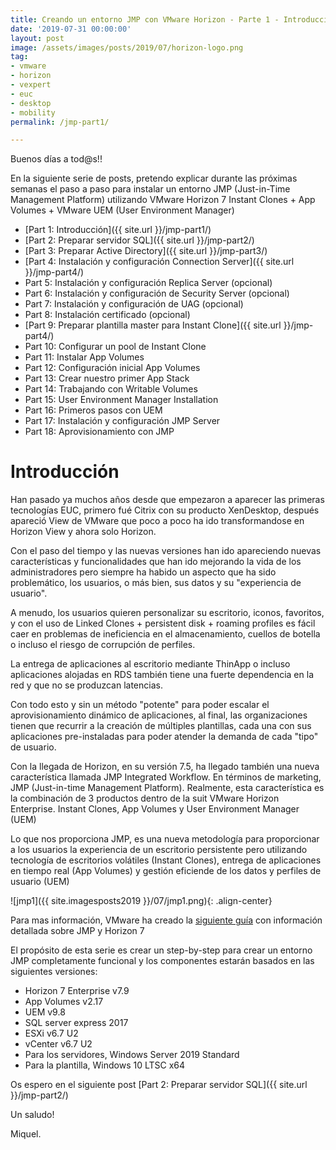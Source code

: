 ```yaml
---
title: Creando un entorno JMP con VMware Horizon - Parte 1 - Introducción
date: '2019-07-31 00:00:00'
layout: post
image: /assets/images/posts/2019/07/horizon-logo.png
tag:
- vmware
- horizon
- vexpert
- euc
- desktop
- mobility
permalink: /jmp-part1/

---
```


Buenos días a tod@s!!

En la siguiente serie de posts, pretendo explicar durante las próximas semanas el paso a paso para instalar un entorno JMP (Just-in-Time Management Platform) utilizando VMware Horizon 7 Instant Clones + App Volumes + VMware UEM (User Environment Manager) 

- [Part 1: Introducción]({{ site.url }}/jmp-part1/)
- [Part 2: Preparar servidor SQL]({{ site.url }}/jmp-part2/)
- [Part 3: Preparar Active Directory]({{ site.url }}/jmp-part3/)
- [Part 4: Instalación y configuración Connection Server]({{ site.url }}/jmp-part4/)
- Part 5: Instalación y configuración Replica Server (opcional)
- Part 6: Instalación y configuración de Security Server (opcional)
- Part 7: Instalación y configuración de UAG (opcional)
- Part 8: Instalación certificado (opcional)
- [Part 9: Preparar plantilla master para Instant Clone]({{ site.url }}/jmp-part4/)
- Part 10: Configurar un pool de Instant Clone
- Part 11: Instalar App Volumes
- Part 12: Configuración inicial App Volumes
- Part 13: Crear nuestro primer App Stack
- Part 14: Trabajando con Writable Volumes
- Part 15: User Environment Manager Installation
- Part 16: Primeros pasos con UEM
- Part 17: Instalación y configuración JMP Server
- Part 18: Aprovisionamiento con JMP

# Introducción

Han pasado ya muchos años desde que empezaron a aparecer las primeras tecnologías EUC, primero fué Citrix con su producto XenDesktop, después apareció View de VMware que poco a poco ha ido transformandose en Horizon View y ahora solo Horizon. 

Con el paso del tiempo y las nuevas versiones han ido apareciendo nuevas características y funcionalidades que han ido mejorando la vida de los administradores pero siempre ha habido un aspecto que ha sido problemático, los usuarios, o más bien, sus datos y su "experiencia de usuario".

A menudo, los usuarios quieren personalizar su escritorio, iconos, favoritos, y con el uso de Linked Clones + persistent disk + roaming profiles es fácil caer en problemas de ineficiencia en el almacenamiento, cuellos de botella o incluso el riesgo de corrupción de perfiles.

La entrega de aplicaciones al escritorio mediante ThinApp o incluso aplicaciones alojadas en RDS también tiene una fuerte dependencia en la red y que no se produzcan latencias. 

Con todo esto y sin un método "potente" para poder escalar el aprovisionamiento dinámico de aplicaciones, al final, las organizaciones tienen que recurrir a la creación de múltiples plantillas, cada una con sus aplicaciones pre-instaladas para poder atender la demanda de cada "tipo" de usuario.

Con la llegada de Horizon, en su versión 7.5, ha llegado también una nueva característica llamada JMP Integrated Workflow. En términos de marketing, JMP (Just-in-time Management Platform). Realmente, esta característica es la combinación de 3 productos dentro de la suit VMware Horizon Enterprise. Instant Clones, App Volumes y User Environment Manager (UEM)

Lo que nos proporciona JMP, es una nueva metodología para proporcionar a los usuarios la experiencia de un escritorio persistente pero utilizando tecnología de escritorios volátiles (Instant Clones), entrega de aplicaciones en tiempo real (App Volumes) y gestión eficiende de los datos y perfiles de usuario (UEM)


![jmp1]({{ site.imagesposts2019 }}/07/jmp1.png){: .align-center}

Para mas información, VMware ha creado la [siguiente guía](https://techzone.vmware.com/resource/jmp-and-vmware-horizon-7-deployment-considerations) con información detallada sobre JMP y Horizon 7

El propósito de esta serie es crear un step-by-step para crear un entorno JMP completamente funcional y los componentes estarán basados en las siguientes versiones:

 - Horizon 7 Enterprise v7.9
 - App Volumes v2.17
 - UEM v9.8
 - SQL server express 2017
 - ESXi v6.7 U2
 - vCenter v6.7 U2
 - Para los servidores, Windows Server 2019 Standard
 - Para la plantilla, Windows 10 LTSC x64

Os espero en el siguiente post [Part 2: Preparar servidor SQL]({{ site.url }}/jmp-part2/)

Un saludo!

Miquel.


